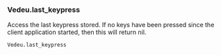 ### Vedeu.last_keypress

Access the last keypress stored. If no keys have been pressed since
the client application started, then this will return nil.

    Vedeu.last_keypress
